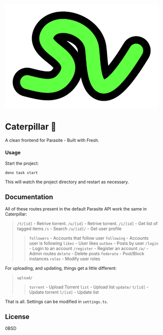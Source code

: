 ![](static/logo.svg)

# Caterpillar 🐛

A clean frontend for Parasite - Built with Fresh.

### Usage

Start the project:

```
deno task start
```

This will watch the project directory and restart as necessary.

## Documentation
All of these routes present in the default Parasite
API work the same in Caterpillar:

> `/t/[id]` - Retrive torrent.
> `/u/[id]` - Retrive torrent.
> `/i/[id]` - Get list of tagged items
> `/s` - Search
> `/u/[id]/` - Get user profile 
>  > `followers` - Accounts that follow user
>  > `following` - Accounts user is following
>  > `likes` - User likes
>  > `outbox` - Posts by user
> `/login` - Login to an account
> `/register` - Register an account
> `/a/` - Admin routes
>  > `delete` - Delete posts
>  > `federate` - Pool/Block instances
>  > `roles` - Modify user roles

For uploading, and updating, things get a little different:

> `upload/`
>  > `torrent` - Upload Torrent
>  > `list`    - Upload list
> `update/`
>  > `t/[id]` - Update torrent
>  > `l/[id]` - Update list

That is all. Settings can be modified in `settings.ts`.

## License
0BSD
